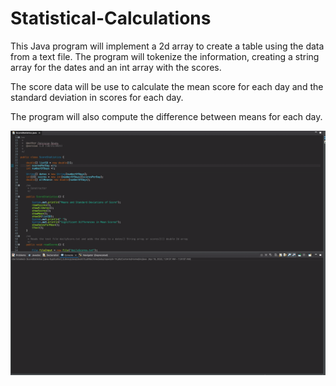 # Statistical-Calculations
This Java program will implement a 2d array to create a table using the data from a text file. The program will tokenize the information, creating a string array for the dates and an int array with the scores.

The score data will be use to calculate the mean score for each day and the standard deviation in scores for each day.

The program  will also compute the difference between means for each day. 

<img src = 'scores.gif'>
